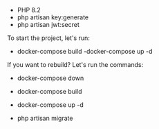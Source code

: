 - PHP 8.2
- php artisan key:generate
- php artisan jwt:secret

To start the project, let's run:
- docker-compose build
-docker-compose up -d

If you want to rebuild? Let's run the commands:
- docker-compose down
- docker-compose build
- docker-compose up -d

- php artisan migrate
